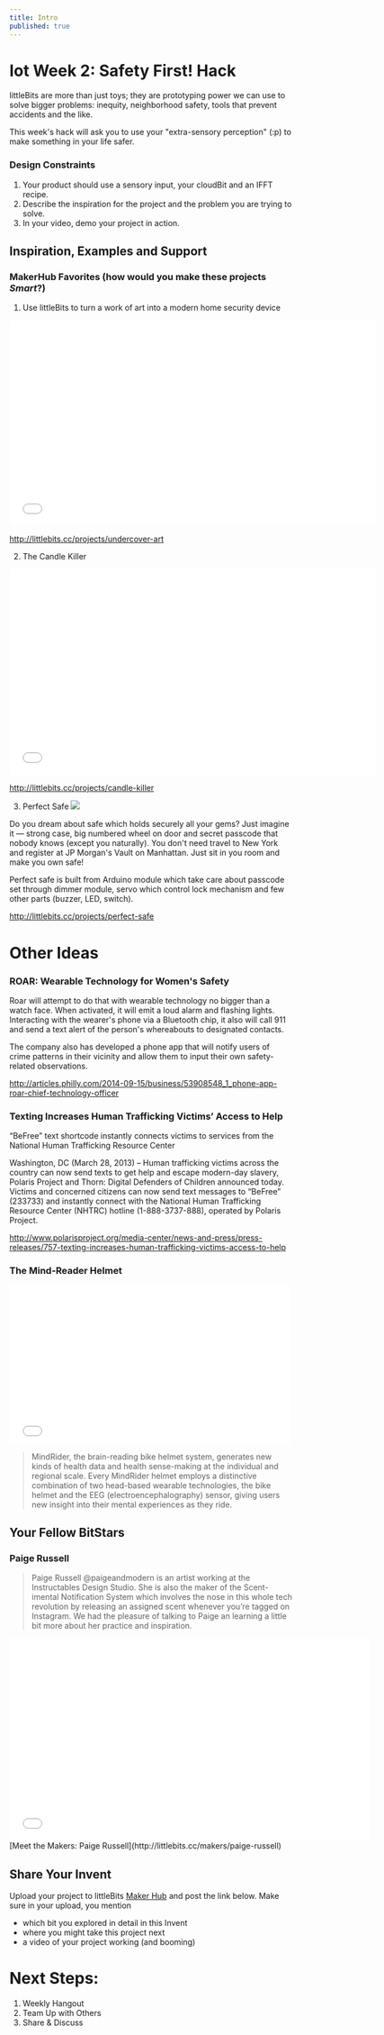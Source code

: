```yaml
---
title: Intro
published: true
---
```


# Iot Week 2: Safety First! Hack

littleBits are more than just toys; they are prototyping power we can use to solve bigger problems: inequity, neighborhood safety, tools that prevent accidents and the like. 

This week's hack will ask you to use your "extra-sensory perception" (:p) to make something in your life safer.  

### Design Constraints
1. Your product should use a sensory input, your cloudBit and an IFFT recipe.
2. Describe the inspiration for the project and the problem you are trying to solve.
3. In your video, demo your project in action. 

## Inspiration, Examples and Support

### MakerHub Favorites (how would you make these projects *Smart*?)
1. Use littleBits to turn a work of art into a modern home security device

<iframe width="653" height="366" src="//www.youtube.com/embed/eT_dZLUdAII" frameborder="0" allowfullscreen></iframe>

http://littlebits.cc/projects/undercover-art

2. The Candle Killer
<iframe width="652" height="366" src="//www.youtube.com/embed/oy5gpF13jMw" frameborder="0" allowfullscreen></iframe>

http://littlebits.cc/projects/candle-killer

3. Perfect Safe
![](https://lb-community.s3.amazonaws.com/uploads/image/asset/5628/large_filled_trezor1.JPG)

Do you dream about safe which holds securely all your gems? Just imagine it — strong case, big numbered wheel on door and secret passcode that nobody knows (except you naturally). You don't need travel to New York and register at JP Morgan's Vault on Manhattan. Just sit in you room and make you own safe! 

Perfect safe is built from Arduino module which take care about passcode set through dimmer module, servo which control lock mechanism and few other parts (buzzer, LED, switch).

http://littlebits.cc/projects/perfect-safe

# Other Ideas
### ROAR: Wearable Technology for Women's Safety

Roar will attempt to do that with wearable technology no bigger than a watch face. When activated, it will emit a loud alarm and flashing lights. Interacting with the wearer's phone via a Bluetooth chip, it also will call 911 and send a text alert of the person's whereabouts to designated contacts.

The company also has developed a phone app that will notify users of crime patterns in their vicinity and allow them to input their own safety-related observations.

http://articles.philly.com/2014-09-15/business/53908548_1_phone-app-roar-chief-technology-officer

### Texting Increases Human Trafficking Victims’ Access to Help
“BeFree” text shortcode instantly connects victims to services from the National Human Trafficking Resource Center 

Washington, DC (March 28, 2013) – Human trafficking victims across the country can now send texts to get help and escape modern-day slavery, Polaris Project and Thorn: Digital Defenders of Children announced today. Victims and concerned citizens can now send text messages to “BeFree” (233733) and instantly connect with the National Human Trafficking Resource Center (NHTRC) hotline (1-888-3737-888), operated by Polaris Project.

http://www.polarisproject.org/media-center/news-and-press/press-releases/757-texting-increases-human-trafficking-victims-access-to-help

### The Mind-Reader Helmet
<iframe src="//player.vimeo.com/video/74572651" width="500" height="281" frameborder="0" webkitallowfullscreen mozallowfullscreen allowfullscreen></iframe>

>MindRider, the brain-reading bike helmet system, generates new kinds of health data and health sense-making at the individual and regional scale. Every MindRider helmet employs a distinctive combination of two head-based wearable technologies, the bike helmet and the EEG (electroencephalography) sensor, giving users new insight into their mental experiences as they ride.

## Your Fellow BitStars
### Paige Russell
>Paige Russell @paigeandmodern is an artist working at the Instructables Design Studio. She is also the maker of the Scent-imental Notification System which involves the nose in this whole tech revolution by releasing an assigned scent whenever you’re tagged on Instagram. We had the pleasure of talking to Paige an learning a little bit more about her practice and inspiration.

<iframe width="640" height="360" src="//www.youtube.com/embed/X0XkHytdmMI" frameborder="0" allowfullscreen></iframe>
[Meet the Makers: Paige Russell](http://littlebits.cc/makers/paige-russell)


## Share Your Invent 
Upload your project to littleBits [Maker Hub](http://littlebits.cc/projects) and post the link below. Make sure in your upload, you mention
- which bit you explored in detail in this Invent
- where you might take this project next
- a video of your project working (and booming)

# Next Steps:
1. Weekly Hangout
2. Team Up with Others
3. Share & Discuss